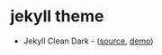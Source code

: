 jekyll theme
========

* Jekyll Clean Dark - ([source](https://github.com/streetturtle/jekyll-clean-dark), [demo](http://pavelmakhov.com/jekyll-clean-dark/))
